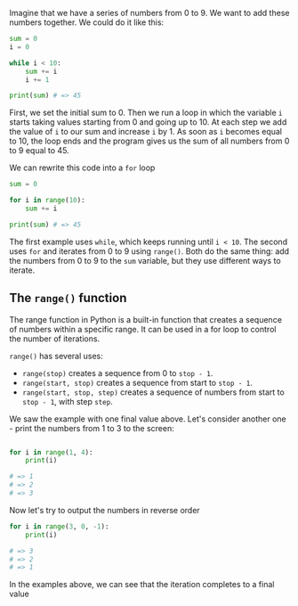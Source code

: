 Imagine that we have a series of numbers from 0 to 9. We want to add these numbers together. We could do it like this:

```python
sum = 0
i = 0

while i < 10:
    sum += i
    i += 1

print(sum) # => 45
```

First, we set the initial sum to 0. Then we run a loop in which the variable `i` starts taking values starting from 0 and going up to 10. At each step we add the value of `i` to our sum and increase `i` by 1. As soon as `i` becomes equal to 10, the loop ends and the program gives us the sum of all numbers from 0 to 9 equal to 45.

We can rewrite this code into a `for` loop

```python
sum = 0

for i in range(10):
    sum += i

print(sum) # => 45
```

The first example uses `while`, which keeps running until `i < 10`. The second uses `for` and iterates from 0 to 9 using `range()`. Both do the same thing: add the numbers from 0 to 9 to the `sum` variable, but they use different ways to iterate.

## The `range()` function

The range function in Python is a built-in function that creates a sequence of numbers within a specific range. It can be used in a for loop to control the number of iterations.

`range()` has several uses:

* `range(stop)` creates a sequence from 0 to `stop - 1`.
* `range(start, stop)` creates a sequence from start to `stop - 1`.
* `range(start, stop, step)` creates a sequence of numbers from start to `stop - 1`, with step `step`.

We saw the example with one final value above. Let's consider another one - print the numbers from 1 to 3 to the screen:

```python

for i in range(1, 4):
    print(i)

# => 1
# => 2
# => 3
```

Now let's try to output the numbers in reverse order

```python
for i in range(3, 0, -1):
    print(i)

# => 3
# => 2
# => 1
```

In the examples above, we can see that the iteration completes to a final value
